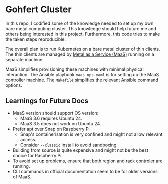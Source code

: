 # Gohfert Cluster

In this repo, I codified some of the knowledge needed to set up my own bare metal computing cluster. This knowledge should help future me and others being interested in this project. Furthermore, this code tries to make the taken steps reproducible.

The overall plan is to run Kubernetes on a bare metal cluster of thin clients. The thin clients are managed by [Metal as a Service (MaaS)](https://maas.io/) running on a separate machine.

MaaS simplifies provisioning these machines with minimal physical interaction. The Ansible playbook `maas_ops.yaml` is for setting up the MaaS controller machine. The `Makefile` simplifies the relevant Ansible command options.

## Learnings for Future Docs

* MaaS version should support OS version:
    * MaaS 3.6 requires Ubuntu 24.
    * MaaS 3.5 does not work on Ubuntu 24.
* Prefer apt over Snap on Raspberry Pi
    * Snap's containerisation is very confined and might not allow relevant access.
    * Consider `--classic` install to avoid sandboxing.
* Building from source is quite expensive and might not be the best choice for Raspberry Pi.
* To avoid set up problems, ensure that both region and rack controler are running.
* CLI commands in official documentation seem to be for older versions of MaaS.
